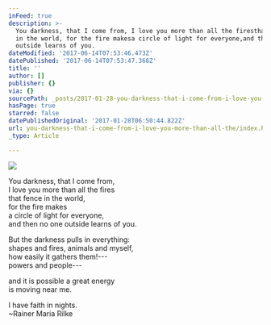 ```yaml
---
inFeed: true
description: >-
  You darkness, that I come from, I love you more than all the firesthat fence
  in the world, for the fire makesa circle of light for everyone,and then no one
  outside learns of you.
dateModified: '2017-06-14T07:53:46.473Z'
datePublished: '2017-06-14T07:53:47.368Z'
title: ''
author: []
publisher: {}
via: {}
sourcePath: _posts/2017-01-28-you-darkness-that-i-come-from-i-love-you-more-than-all-th.md
hasPage: true
starred: false
datePublishedOriginal: '2017-01-28T06:50:44.822Z'
url: you-darkness-that-i-come-from-i-love-you-more-than-all-the/index.html
_type: Article

---
```

![](https://the-grid-user-content.s3-us-west-2.amazonaws.com/7f00ccea-19d5-4abd-8c8f-0982048b8240.jpg)

You darkness, that I come from,   
I love you more than all the fires  
that fence in the world,   
for the fire makes  
a circle of light for everyone,  
and then no one outside learns of you.

But the darkness pulls in everything:  
shapes and fires, animals and myself,  
how easily it gathers them!---  
powers and people---

and it is possible a great energy  
is moving near me.

I have faith in nights.  
~Rainer Maria Rilke